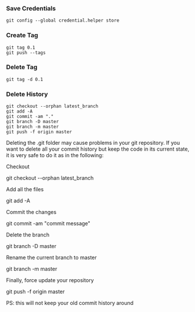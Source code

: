 ### 
```

```






### Save Credentials
```
git config --global credential.helper store
```


### Create Tag
```
git tag 0.1
git push --tags
```

### Delete Tag
```
git tag -d 0.1
```


### Delete History
```
git checkout --orphan latest_branch
git add -A
git commit -am "."
git branch -D master
git branch -m master
git push -f origin master
```



Deleting the .git folder may cause problems in your git repository. If you want to delete all your commit history but keep the code in its current state, it is very safe to do it as in the following:

Checkout

git checkout --orphan latest_branch

Add all the files

git add -A

Commit the changes

git commit -am "commit message"

Delete the branch

git branch -D master

Rename the current branch to master

git branch -m master

Finally, force update your repository

git push -f origin master

PS: this will not keep your old commit history around